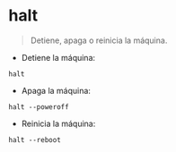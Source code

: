 # halt

> Detiene, apaga o reinicia la máquina.

- Detiene la máquina:

`halt`

- Apaga la máquina:

`halt --poweroff`

- Reinicia la máquina:

`halt --reboot`

